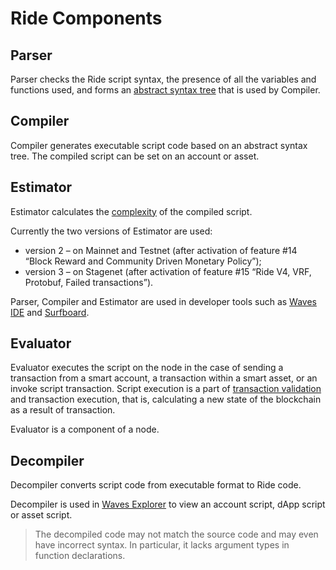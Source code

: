 # Ride Components

## Parser

Parser checks the Ride script syntax, the presence of all the variables and functions used, and forms an [abstract syntax tree](https://en.wikipedia.org/wiki/Abstract_syntax_tree) that is used by Compiler.

## Compiler

Compiler generates executable script code based on an abstract syntax tree. The compiled script can be set on an account or asset.

## Estimator

Estimator calculates the [complexity](/en/ride/base-concepts/complexity) of the compiled script.

Currently the two versions of Estimator are used:
* version 2 – on Mainnet and Testnet (after activation of feature #14 “Block Reward and Community Driven Monetary Policy”);
* version 3 – on Stagenet (after activation of feature #15 “Ride V4, VRF, Protobuf, Failed transactions”).

Parser, Compiler and Estimator are used in developer tools such as [Waves IDE](https://ide.wavesplatform.com/) and [Surfboard](https://github.com/wavesplatform/surfboard).

## Evaluator

Evaluator executes the script on the node in the case of sending a transaction from a smart account, a transaction within a smart asset, or an invoke script transaction. Script execution is a part of [transaction validation](/en/blockchain/transaction/transaction-validation) and transaction execution, that is, calculating a new state of the blockchain as a result of transaction.

Evaluator is a component of a node.

## Decompiler

Decompiler converts script code from executable format to Ride code.

Decompiler is used in [Waves Explorer](https://wavesexplorer.com/) to view an account script, dApp script or asset script.

> The decompiled code may not match the source code and may even have incorrect syntax. In particular, it lacks argument types in function declarations.
